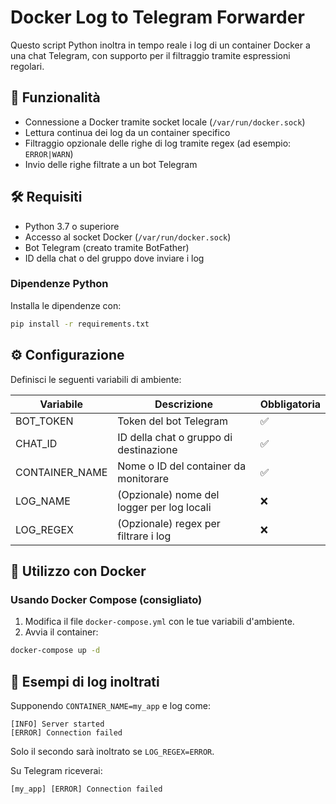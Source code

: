 # Docker Log to Telegram Forwarder
Questo script Python inoltra in tempo reale i log di un container Docker a una chat Telegram, con supporto per il filtraggio tramite espressioni regolari.

## 🧩 Funzionalità

- Connessione a Docker tramite socket locale (`/var/run/docker.sock`)
- Lettura continua dei log da un container specifico
- Filtraggio opzionale delle righe di log tramite regex (ad esempio: `ERROR|WARN`)
- Invio delle righe filtrate a un bot Telegram

## 🛠️ Requisiti

- Python 3.7 o superiore
- Accesso al socket Docker (`/var/run/docker.sock`)
- Bot Telegram (creato tramite BotFather)
- ID della chat o del gruppo dove inviare i log

### Dipendenze Python

Installa le dipendenze con:

```bash
pip install -r requirements.txt
```

## ⚙️ Configurazione

Definisci le seguenti variabili di ambiente:

| Variabile       | Descrizione                                      | Obbligatoria |
|-----------------|--------------------------------------------------|--------------|
| BOT_TOKEN       | Token del bot Telegram                           | ✅           |
| CHAT_ID         | ID della chat o gruppo di destinazione           | ✅           |
| CONTAINER_NAME  | Nome o ID del container da monitorare            | ✅           |
| LOG_NAME     | (Opzionale) nome del logger per log locali       | ❌           |
| LOG_REGEX       | (Opzionale) regex per filtrare i log             | ❌           |

## 🐳 Utilizzo con Docker

### Usando Docker Compose (consigliato)

1. Modifica il file `docker-compose.yml` con le tue variabili d'ambiente.
2. Avvia il container:

```bash
docker-compose up -d
```

## 🧪 Esempi di log inoltrati

Supponendo `CONTAINER_NAME=my_app` e log come:

```log
[INFO] Server started
[ERROR] Connection failed
```

Solo il secondo sarà inoltrato se `LOG_REGEX=ERROR`.

Su Telegram riceverai:

```
[my_app] [ERROR] Connection failed
```
